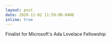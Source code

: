 ```yaml
---
layout: post
date: 2020-11-02 11:59:00-0400
inline: true
---
```


Finalist for Microsoft's Ada Lovelace Fellowship
